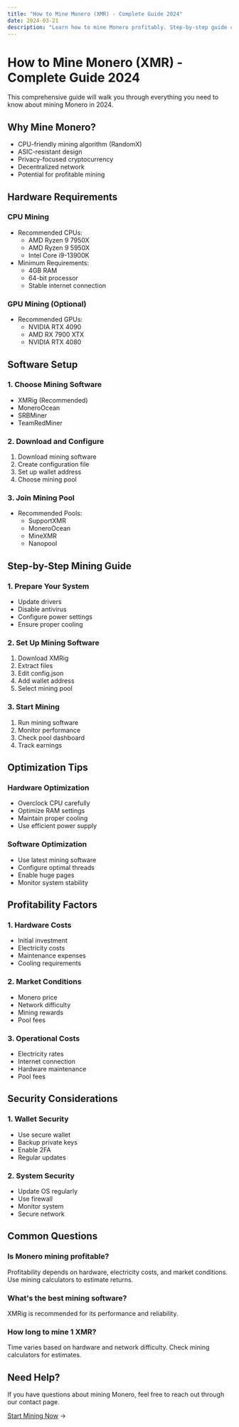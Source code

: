 ```yaml
---
title: "How to Mine Monero (XMR) - Complete Guide 2024"
date: 2024-03-21
description: "Learn how to mine Monero profitably. Step-by-step guide covering hardware, software, and optimization tips."
---
```


# How to Mine Monero (XMR) - Complete Guide 2024

This comprehensive guide will walk you through everything you need to know about mining Monero in 2024.

## Why Mine Monero?

-   CPU-friendly mining algorithm (RandomX)
-   ASIC-resistant design
-   Privacy-focused cryptocurrency
-   Decentralized network
-   Potential for profitable mining

## Hardware Requirements

### CPU Mining

-   Recommended CPUs:
    -   AMD Ryzen 9 7950X
    -   AMD Ryzen 9 5950X
    -   Intel Core i9-13900K
-   Minimum Requirements:
    -   4GB RAM
    -   64-bit processor
    -   Stable internet connection

### GPU Mining (Optional)

-   Recommended GPUs:
    -   NVIDIA RTX 4090
    -   AMD RX 7900 XTX
    -   NVIDIA RTX 4080

## Software Setup

### 1. Choose Mining Software

-   XMRig (Recommended)
-   MoneroOcean
-   SRBMiner
-   TeamRedMiner

### 2. Download and Configure

1. Download mining software
2. Create configuration file
3. Set up wallet address
4. Choose mining pool

### 3. Join Mining Pool

-   Recommended Pools:
    -   SupportXMR
    -   MoneroOcean
    -   MineXMR
    -   Nanopool

## Step-by-Step Mining Guide

### 1. Prepare Your System

-   Update drivers
-   Disable antivirus
-   Configure power settings
-   Ensure proper cooling

### 2. Set Up Mining Software

1. Download XMRig
2. Extract files
3. Edit config.json
4. Add wallet address
5. Select mining pool

### 3. Start Mining

1. Run mining software
2. Monitor performance
3. Check pool dashboard
4. Track earnings

## Optimization Tips

### Hardware Optimization

-   Overclock CPU carefully
-   Optimize RAM settings
-   Maintain proper cooling
-   Use efficient power supply

### Software Optimization

-   Use latest mining software
-   Configure optimal threads
-   Enable huge pages
-   Monitor system stability

## Profitability Factors

### 1. Hardware Costs

-   Initial investment
-   Electricity costs
-   Maintenance expenses
-   Cooling requirements

### 2. Market Conditions

-   Monero price
-   Network difficulty
-   Mining rewards
-   Pool fees

### 3. Operational Costs

-   Electricity rates
-   Internet connection
-   Hardware maintenance
-   Pool fees

## Security Considerations

### 1. Wallet Security

-   Use secure wallet
-   Backup private keys
-   Enable 2FA
-   Regular updates

### 2. System Security

-   Update OS regularly
-   Use firewall
-   Monitor system
-   Secure network

## Common Questions

### Is Monero mining profitable?

Profitability depends on hardware, electricity costs, and market conditions. Use mining calculators to estimate returns.

### What's the best mining software?

XMRig is recommended for its performance and reliability.

### How long to mine 1 XMR?

Time varies based on hardware and network difficulty. Check mining calculators for estimates.

## Need Help?

If you have questions about mining Monero, feel free to reach out through our contact page.

[Start Mining Now](https://xmrig.com/download) →

